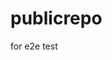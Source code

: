 # publicrepo
for e2e test




























































































































































































































































































































































































































































































































































































































































































































































































































